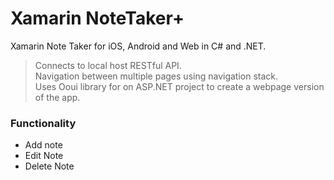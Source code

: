 # Xamarin NoteTaker+

Xamarin Note Taker for iOS, Android and Web in C# and .NET.

> Connects to local host RESTful API. <br/>
> Navigation between multiple pages using navigation stack. <br/>
> Uses Ooui library for on ASP.NET project to create a webpage version of the app.

### Functionality

* Add note
* Edit Note
* Delete Note



